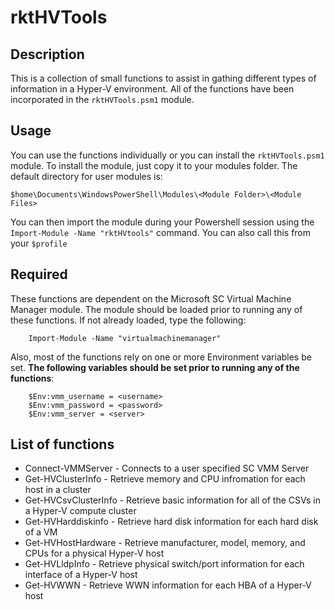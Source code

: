 # rktHVTools

## Description

This is a collection of small functions to assist in gathing different types of information in a
Hyper-V environment.  All of the functions have been incorporated in the `rktHVTools.psm1` module.

## Usage

You can use the functions individually or you can install the `rktHVTools.psm1` module.  To install the module, just copy it to your modules folder.  The default directory for
user modules is:

`$home\Documents\WindowsPowerShell\Modules\<Module Folder>\<Module Files>`

You can then import the module during your Powershell session using the `Import-Module -Name "rktHVtools"` command.  You
can also call this from your `$profile`

## Required

These functions are dependent on the Microsoft SC Virtual Machine Manager module.  The module should be loaded prior to running any of these functions.
If not already loaded, type the following:

```
    Import-Module -Name "virtualmachinemanager"
```

Also, most of the functions rely on one or more Environment variables be set. **The following variables should be set prior to
running any of the functions**:

```
    $Env:vmm_username = <username>
    $Env:vmm_password = <password>
    $Env:vmm_server = <server>
```

## List of functions

- Connect-VMMServer - Connects to a user specified SC VMM Server
- Get-HVClusterInfo - Retrieve memory and CPU infromation for each host in a cluster
- Get-HVCsvClusterInfo - Retrieve basic information for all of the CSVs in a Hyper-V compute cluster
- Get-HVHarddiskinfo - Retrieve hard disk information for each hard disk of a VM
- Get-HVHostHardware - Retrieve manufacturer, model, memory, and CPUs for a physical Hyper-V host
- Get-HVLldpInfo - Retrieve physical switch/port information for each interface of a Hyper-V host
- Get-HVWWN - Retrieve WWN information for each HBA of a Hyper-V host
  